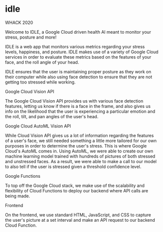 # idle
WHACK 2020


Welcome to IDLE, a Google Cloud driven health AI meant to monitor your stress, posture and more!

IDLE is a web app that monitors various metrics regarding your stress levels, happiness, and posture.
IDLE makes use of a variety of Google Cloud services in order to evaluate these metrics based on the features of your face, and the roll angle of your head.

IDLE ensures that the user is maintaining proper posture as they work on their computer while also using face detection to ensure that they are not getting too stressed while working.

Google Cloud Vision API

The Google Cloud Vision API provides us with various face detection features, letting us know if there is a face in the frame, and also gives us info on
the likelihood that the user is experiencing a particular emotion and the roll, tilt, and pan angles of the user's head.

Google Cloud AutoML Vision API

While Cloud Vision API gives us a lot of information regarding the features of a user's face, we still needed something a little more tailored for our own purposes
in order to determine the user's stress. This is where Google Cloud's AutoML comes in. Using AutoML, we were able to create our own machine learning model trained with hundreds
of pictures of both stressed and unstressed faces. As a result, we were able to make a call to our model to also tell if the user is stressed given a threshold confidence level.

Google Functions

To top off the Google Cloud stack, we make use of the scalability and flexibility of Cloud Functions to deploy our backend where API calls are being made.

Frontend

On the frontend, we use standard HTML, JavaScript, and CSS to capture the user's picture at a set interval and make an API request to our backend Cloud Function.
